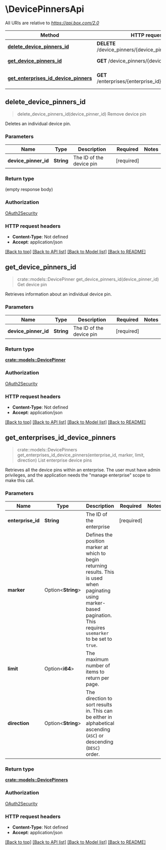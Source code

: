 # \DevicePinnersApi

All URIs are relative to *https://api.box.com/2.0*

Method | HTTP request | Description
------------- | ------------- | -------------
[**delete_device_pinners_id**](DevicePinnersApi.md#delete_device_pinners_id) | **DELETE** /device_pinners/{device_pinner_id} | Remove device pin
[**get_device_pinners_id**](DevicePinnersApi.md#get_device_pinners_id) | **GET** /device_pinners/{device_pinner_id} | Get device pin
[**get_enterprises_id_device_pinners**](DevicePinnersApi.md#get_enterprises_id_device_pinners) | **GET** /enterprises/{enterprise_id}/device_pinners | List enterprise device pins



## delete_device_pinners_id

> delete_device_pinners_id(device_pinner_id)
Remove device pin

Deletes an individual device pin.

### Parameters


Name | Type | Description  | Required | Notes
------------- | ------------- | ------------- | ------------- | -------------
**device_pinner_id** | **String** | The ID of the device pin | [required] |

### Return type

 (empty response body)

### Authorization

[OAuth2Security](../README.md#OAuth2Security)

### HTTP request headers

- **Content-Type**: Not defined
- **Accept**: application/json

[[Back to top]](#) [[Back to API list]](../README.md#documentation-for-api-endpoints) [[Back to Model list]](../README.md#documentation-for-models) [[Back to README]](../README.md)


## get_device_pinners_id

> crate::models::DevicePinner get_device_pinners_id(device_pinner_id)
Get device pin

Retrieves information about an individual device pin.

### Parameters


Name | Type | Description  | Required | Notes
------------- | ------------- | ------------- | ------------- | -------------
**device_pinner_id** | **String** | The ID of the device pin | [required] |

### Return type

[**crate::models::DevicePinner**](DevicePinner.md)

### Authorization

[OAuth2Security](../README.md#OAuth2Security)

### HTTP request headers

- **Content-Type**: Not defined
- **Accept**: application/json

[[Back to top]](#) [[Back to API list]](../README.md#documentation-for-api-endpoints) [[Back to Model list]](../README.md#documentation-for-models) [[Back to README]](../README.md)


## get_enterprises_id_device_pinners

> crate::models::DevicePinners get_enterprises_id_device_pinners(enterprise_id, marker, limit, direction)
List enterprise device pins

Retrieves all the device pins within an enterprise.  The user must have admin privileges, and the application needs the \"manage enterprise\" scope to make this call.

### Parameters


Name | Type | Description  | Required | Notes
------------- | ------------- | ------------- | ------------- | -------------
**enterprise_id** | **String** | The ID of the enterprise | [required] |
**marker** | Option<**String**> | Defines the position marker at which to begin returning results. This is used when paginating using marker-based pagination.  This requires `usemarker` to be set to `true`. |  |
**limit** | Option<**i64**> | The maximum number of items to return per page. |  |
**direction** | Option<**String**> | The direction to sort results in. This can be either in alphabetical ascending (`ASC`) or descending (`DESC`) order. |  |

### Return type

[**crate::models::DevicePinners**](DevicePinners.md)

### Authorization

[OAuth2Security](../README.md#OAuth2Security)

### HTTP request headers

- **Content-Type**: Not defined
- **Accept**: application/json

[[Back to top]](#) [[Back to API list]](../README.md#documentation-for-api-endpoints) [[Back to Model list]](../README.md#documentation-for-models) [[Back to README]](../README.md)

